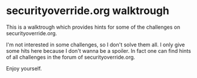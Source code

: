 # securityoverride.org walktrough #

This is a walktrough which provides hints for some of the challenges on securityoverride.org.  
  
I'm not interested in some challenges, so I don't solve them all.
I only give some hits here because I don't wanna be a spoiler. 
In fact one can find hints of all challenges in the forum of securityoverride.org.
  
Enjoy yourself.
